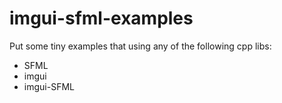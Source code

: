 # imgui-sfml-examples

Put some tiny examples that using any of the following cpp libs:
- SFML
- imgui
- imgui-SFML
